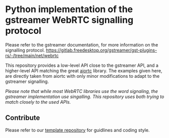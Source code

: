 # Python implementation of the gstreamer WebRTC signalling protocol

Please refer to the gstreamer documentation, for more information on the signalling protocol.
https://gitlab.freedesktop.org/gstreamer/gst-plugins-rs/-/tree/main/net/webrtc

This repository provides a low-level API close to the gstreamer API, and a higher-level API matching the great [aiortc](https://github.com/aiortc/aiortc) library.
The examples given here, are directly taken from aiortc with only minor modifications to adapt to the gstreamer signalling.

_Please note that while most WebRTC libraries use the word signaling, the gstreamer implementation use singalling. This repository uses both trying to match closely to the used APIs._


## Contribute

Please refer to our [template repository](https://github.com/pollen-robotics/python-template) for guidlines and coding style.